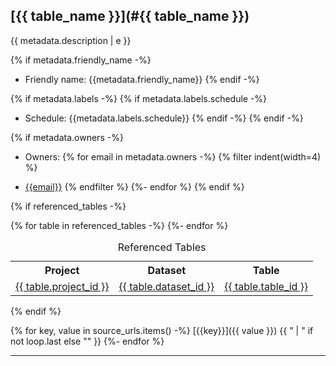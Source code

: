 ## [{{ table_name }}](#{{ table_name }})

{{ metadata.description | e }}

{% if metadata.friendly_name -%}
* Friendly name: {{metadata.friendly_name}}
{% endif -%}

{% if metadata.labels -%}
{% if metadata.labels.schedule -%}
* Schedule: {{metadata.labels.schedule}}
{% endif -%}
{% endif -%}

{% if metadata.owners -%}
* Owners: 
{% for email in metadata.owners -%}
{% filter indent(width=4) %}
- [{{email}}](mailto:{{email}}) 
{% endfilter %}
{%- endfor %}
{% endif %}


{% if referenced_tables -%}
<table>
<caption>Referenced Tables</caption>
	<tr>
		<th>Project</th>
		<th>Dataset</th>
		<th>Table</th>
 	</tr>
{% for table in referenced_tables -%}
 	<tr>
  		<td><a href={{ project_url + "/" + table.project_id }}>{{ table.project_id }}</a></td>
  		<td><a href={{ project_url + "/" + table.project_id+ "/" + table.dataset_id }}>{{ table.dataset_id }}</a></td>
        <td><a href={{ project_url + "/" + table.project_id + "/" + table.dataset_id + "/" + table.table_id }}>{{ table.table_id }}</a></td>
        </tr>
{%- endfor %}	
</table>
{% endif %}

{% for key, value in source_urls.items() -%} [{{key}}]({{ value }}) {{ " | " if not loop.last else "" }} {%- endfor %}

---


